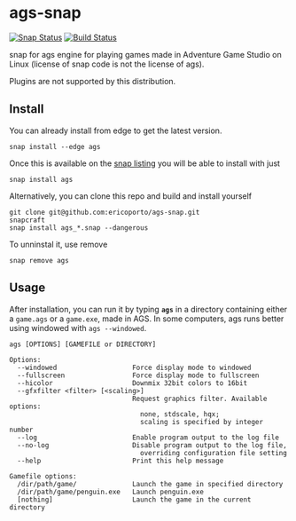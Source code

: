 # ags-snap

[![Snap Status](https://build.snapcraft.io/badge/ericoporto/ags-snap.svg)](https://build.snapcraft.io/user/ericoporto/ags-snap) 
[![Build Status](https://travis-ci.com/ericoporto/ags-snap.svg?branch=master)](https://travis-ci.com/ericoporto/ags-snap)

snap for ags engine for playing games made in Adventure Game Studio on Linux 
(license of snap code is not the license of ags).

Plugins are not supported by this distribution.

## Install

You can already install from edge to get the latest version.

    snap install --edge ags

Once this is available on the [snap listing](https://snapcraft.io/ags) 
you will be able to install with just

    snap install ags

Alternatively, you can clone this repo and build and install yourself

    git clone git@github.com:ericoporto/ags-snap.git
    snapcraft
    snap install ags_*.snap --dangerous

To unninstal it, use remove

    snap remove ags

## Usage

After installation, you can run it by typing **`ags`** in a directory containing either a 
`game.ags` or a `game.exe`, made in AGS. In some computers, ags runs better using windowed
with `ags --windowed`.

    ags [OPTIONS] [GAMEFILE or DIRECTORY]

    Options:
      --windowed                   Force display mode to windowed
      --fullscreen                 Force display mode to fullscreen
      --hicolor                    Downmix 32bit colors to 16bit
      --gfxfilter <filter> [<scaling>]
                                   Request graphics filter. Available options:
                                     none, stdscale, hqx;
                                     scaling is specified by integer number
      --log                        Enable program output to the log file
      --no-log                     Disable program output to the log file,
                                     overriding configuration file setting
      --help                       Print this help message

    Gamefile options:
      /dir/path/game/              Launch the game in specified directory
      /dir/path/game/penguin.exe   Launch penguin.exe
      [nothing]                    Launch the game in the current directory

